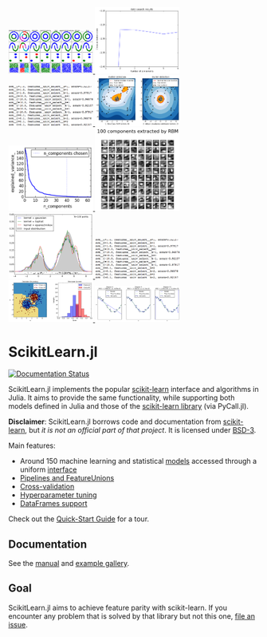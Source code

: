  <a href="./examples/Clustering_Comparison.ipynb"><img src="./docs/example_images/Clustering_Comparison.png" alt="# Comparing different clustering algorithms on toy datasets" width="170"> </a>  <a href="./examples/Density_Estimation_Julia.ipynb"><img src="./docs/example_images/Density_Estimation_Julia.png" alt="# Density Estimation for a mixture of Gaussians (using GaussianMixtures.jl)" width="170"> </a>  <a href="./examples/Feature_Stacker.ipynb"><img src="./docs/example_images/Text_image.png" alt="# Concatenating multiple feature extraction methods" width="170"> </a>  <a href="./examples/Outlier_Detection.ipynb"><img src="./docs/example_images/Outlier_Detection.png" alt="# Outlier detection with several methods" width="170"> </a>  <a href="./examples/Pipeline_PCA_Logistic.ipynb"><img src="./docs/example_images/Pipeline_PCA_Logistic.png" alt="# Pipelining: chaining a PCA and a logistic regression" width="170"> </a>  <a href="./examples/RBM.ipynb"><img src="./docs/example_images/RBM.png" alt="# Restricted Boltzmann Machine features for digit classification" width="170"> </a>  <a href="./examples/Simple_1D_Kernel_Density.ipynb"><img src="./docs/example_images/Simple_1D_Kernel_Density.png" alt="# Simple 1D Kernel Density Estimation" width="170"> </a>  <a href="./examples/Text_Feature_Extraction.ipynb"><img src="./docs/example_images/Text_image.png" alt="# Sample pipeline for text feature extraction and evaluation" width="170"> </a>  <a href="./examples/Two_Class_Adaboost.ipynb"><img src="./docs/example_images/Two_Class_Adaboost.png" alt="# Two Class Adaboost" width="170"> </a>  <a href="./examples/Underfitting_vs_Overfitting.ipynb"><img src="./docs/example_images/Underfitting_vs_Overfitting.png" alt="# Underfitting vs. Overfitting" width="170"> </a> 

# ScikitLearn.jl

[![Documentation Status](https://readthedocs.org/projects/scikitlearnjl/badge/?version=latest)](http://scikitlearnjl.readthedocs.org/en/latest/?badge=latest)

ScikitLearn.jl implements the popular
[scikit-learn](http://scikit-learn.org/stable/) interface and algorithms in
Julia. It aims to provide the same functionality, while supporting both models
defined in Julia and those of the [scikit-learn
library](http://scikit-learn.org/stable/modules/classes.html) (via PyCall.jl).

**Disclaimer**: ScikitLearn.jl borrows code and documentation from
[scikit-learn](http://scikit-learn.org/stable/), but *it is not an official part
of that project*. It is licensed under [BSD-3](LICENSE).

Main features:

- Around 150 machine learning and statistical [models](http://scikitlearnjl.readthedocs.org/en/latest/models/) accessed through a uniform [interface](http://scikitlearnjl.readthedocs.org/en/latest/api/)
- [Pipelines and FeatureUnions](http://scikitlearnjl.readthedocs.org/en/latest/pipelines/)
- [Cross-validation](http://scikitlearnjl.readthedocs.org/en/latest/cross_validation/)
- [Hyperparameter tuning](http://scikitlearnjl.readthedocs.org/en/latest/model_selection/)
- [DataFrames support](http://scikitlearnjl.readthedocs.org/en/latest/dataframes/)

Check out the [Quick-Start
Guide](http://scikitlearnjl.readthedocs.org/en/latest/quickstart/) for a
tour.

## Documentation

See the [manual](http://scikitlearnjl.readthedocs.org/en/latest/) and
[example gallery](docs/examples.md).

## Goal

ScikitLearn.jl aims to achieve feature parity with scikit-learn. If you
encounter any problem that is solved by that library but not this one, [file an
issue](https://github.com/cstjean/ScikitLearn.jl/issues).